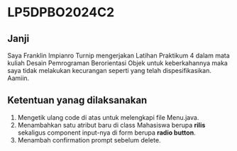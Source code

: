 # LP5DPBO2024C2
## Janji
Saya Franklin Impianro Turnip mengerjakan Latihan Praktikum 4 dalam mata kuliah Desain Pemrograman Berorientasi Objek untuk keberkahannya maka saya tidak melakukan kecurangan seperti yang telah dispesifikasikan. Aamiin.

## Ketentuan yanag dilaksanakan
1. Mengetik ulang code di atas untuk melengkapi file Menu.java.
2. Menambahkan satu atribut baru di class Mahasiswa berupa **rilis** sekaligus component input-nya di form berupa **radio button**.
3. Menambah confirmation prompt sebelum delete.
